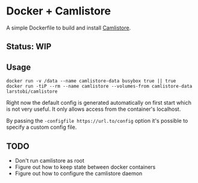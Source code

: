 Docker + Camlistore
===================

A simple Dockerfile to build and install [Camlistore](http://camlistore.org).

Status: WIP
-----------

Usage
-----

```
docker run -v /data --name camlistore-data busybox true || true
docker run -tiP --rm --name camlistore --volumes-from camlistore-data larstobi/camlistore
```

Right now the default config is generated automatically on first start which
is not very useful. It only allows access from the container's localhost.

By passing the `-configfile https://url.to/config` option it's possible to
specify a custom config file.

TODO
----

* Don't run camlistore as root
* Figure out how to keep state between docker containers
* Figure out how to configure the camlistore daemon

